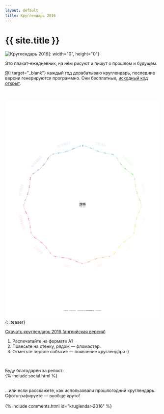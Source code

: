 ```yaml
---
layout: default
title: Круглендарь 2016
---
```


{{ site.title }}
===

<!--{{ site.description }}
{: .description}-->

![Круглендарь 2016](https://cloud.githubusercontent.com/assets/797993/11761392/50dac52a-a0da-11e5-9903-2fd0c136740b.png){: width="0", height="0"}

Это плакат-ежедневник, на нём рисуют и пишут о прошлом и будущем.

[Я](http://dianov.org){: target="_blank"} каждый год дорабатываю круглендарь, последние версии генерируются программно. Они бесплатные, [исходный код открыт](https://github.com/illus0r/kruglendar-2016/tree/gh-pages/src).

<!--* Отмечаю фломастером яркие события. В конце года смотрю и радуюсь.-->
<!--* Планирую предстоящие события: поездки, конференции.-->
<!--* Если жизнь скучнеет, вижу это и принимаю меры.-->

<br>

![Круглендарь 2016](./src/kruglendar-2016.png){: .teaser}

<a href="src/kruglendar-2016.pdf" class="btn" target="_blank">Скачать круглендарь 2016 (английская версия)</a>

1. Распечатайте на формате А1
1. Повесьте на стенку, рядом — фломастер.
1. Отметьте первое событие — появление круглендаря :)

<br>

Буду благодарен за репост:
<br>
{% include social.html %}
<!--<br>-->
<!--{% include donate.html %}-->
<br>
…или если расскажете, как использовали прошлогодний круглендарь. Сфотографируете — вообще круто!
<br>
<br>
{% include comments.html id="kruglendar-2016" %}
